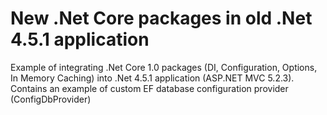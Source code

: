 # New .Net Core packages in old .Net 4.5.1 application
Example of integrating .Net Core 1.0 packages (DI, Configuration, Options, In Memory Caching) into .Net 4.5.1 application (ASP.NET MVC 5.2.3).
Contains an example of custom EF database configuration provider (ConfigDbProvider)
